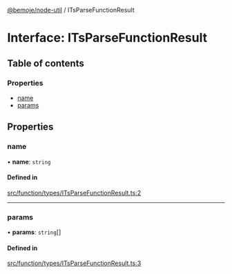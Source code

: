 [@bemoje/node-util](/docs/index.md) / ITsParseFunctionResult

# Interface: ITsParseFunctionResult

## Table of contents

### Properties

- [name](/docs/interfaces/ITsParseFunctionResult.md#name)
- [params](/docs/interfaces/ITsParseFunctionResult.md#params)

## Properties

### name

• **name**: `string`

#### Defined in

[src/function/types/ITsParseFunctionResult.ts:2](https://github.com/bemoje/bemoje-node-util/blob/957547c/src/function/types/ITsParseFunctionResult.ts#L2)

___

### params

• **params**: `string`[]

#### Defined in

[src/function/types/ITsParseFunctionResult.ts:3](https://github.com/bemoje/bemoje-node-util/blob/957547c/src/function/types/ITsParseFunctionResult.ts#L3)
